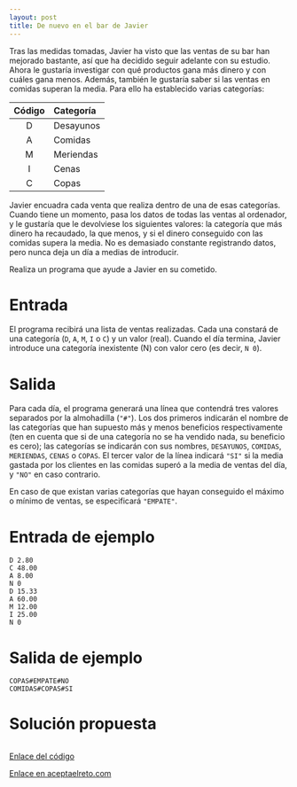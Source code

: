```yaml
---
layout: post
title: De nuevo en el bar de Javier
---
```


Tras las medidas tomadas, Javier ha visto que las ventas de su bar han mejorado bastante, así que ha decidido seguir adelante con su estudio. Ahora le gustaría investigar con qué productos gana más dinero y con cuáles gana menos. Además, también le gustaría saber si las ventas en comidas superan la media. Para ello ha establecido varias categorías:

| Código | Categoría |
|:------:|:--------- |
| D      | Desayunos |
| A      | Comidas   |
| M      | Meriendas |
| I      | Cenas     |
| C      | Copas     |

Javier encuadra cada venta que realiza dentro de una de esas categorías. Cuando tiene un momento, pasa los datos de todas las ventas al ordenador, y le gustaría que le devolviese los siguientes valores: la categoría que más dinero ha recaudado, la que menos, y si el dinero conseguido con las comidas supera la media. No es demasiado constante registrando datos, pero nunca deja un día a medias de introducir.

Realiza un programa que ayude a Javier en su cometido.

# Entrada

El programa recibirá una lista de ventas realizadas. Cada una constará de una categoría (`D`, `A`, `M`, `I` o `C`) y un valor (real). Cuando el día termina, Javier introduce una categoría inexistente (N) con valor cero (es decir, `N 0`).

# Salida

Para cada día, el programa generará una línea que contendrá tres valores separados por la almohadilla (`"#"`). Los dos primeros indicarán el nombre de las categorías que han supuesto más y menos beneficios respectivamente (ten en cuenta que si de una categoría no se ha vendido nada, su beneficio es cero); las categorías se indicarán con sus nombres, `DESAYUNOS`, `COMIDAS`, `MERIENDAS`, `CENAS` o `COPAS`. El tercer valor de la línea indicará `"SI"` si la media gastada por los clientes en las comidas superó a la media de ventas del día, y `"NO"` en caso contrario.

En caso de que existan varias categorías que hayan conseguido el máximo o mínimo de ventas, se especificará `"EMPATE"`.


# Entrada de ejemplo

```
D 2.80
C 48.00
A 8.00
N 0
D 15.33
A 60.00
M 12.00
I 25.00
N 0
```

# Salida de ejemplo

```
COPAS#EMPATE#NO
COMIDAS#COPAS#SI
```

# Solución propuesta

``` python

```

[Enlace del código](https://github.com/israelem/aceptaelreto/blob/master/codes/2018-09-03-bar.py)

[Enlace en aceptaelreto.com](https://www.aceptaelreto.com/problem/statement.php?id=108)
